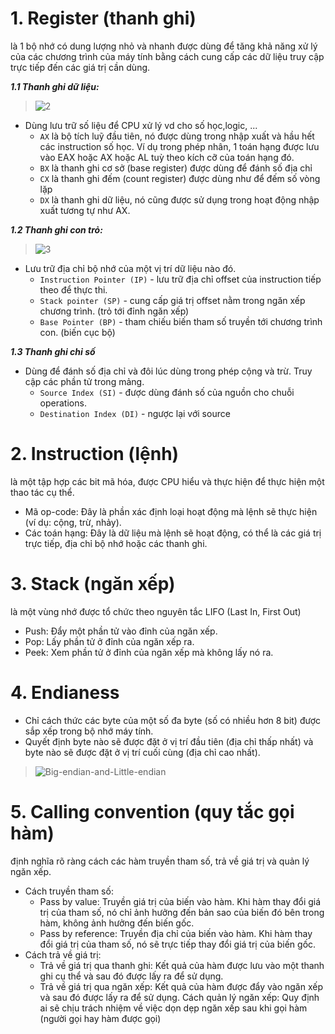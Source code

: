 # 1. Register (thanh ghi)
là 1 bộ nhớ có dung lượng nhỏ và nhanh được dùng để tăng khả năng  xử lý của các chương trình  của máy tính bằng cách cung cấp các dữ liệu truy cập trực tiếp đến các giá trị cần dùng.

***1.1 Thanh ghi dữ liệu:***
> ![2](https://github.com/user-attachments/assets/fd904860-5f86-4122-b161-fdb65d372721)
* Dùng lưu trữ số liệu để CPU xử lý vd cho số học,logic, ...
  - `AX` là bộ tích luỹ đầu tiên, nó được dùng trong nhập xuất và hầu hết các instruction số học. Ví dụ trong phép nhân, 1 toán hạng được lưu vào EAX hoặc AX hoặc AL tuỳ theo kích cỡ của toán hạng đó.
  - `BX` là thanh ghi cơ sở (base register) được dùng để đánh số địa chỉ
  - `CX` là thanh ghi đếm (count register) được dùng như để đếm số vòng lặp
  - `DX` là thanh ghi dữ liệu, nó cũng được sử dụng trong hoạt động nhập xuất tương tự như AX.

***1.2 Thanh ghi con trỏ:***
> ![3](https://github.com/user-attachments/assets/26edfe01-ef69-4d51-ace7-074540e02b86)
* Lưu trữ địa chỉ bộ nhớ của một vị trí dữ liệu nào đó.
  - `Instruction Pointer (IP)` - lưu trữ địa chỉ offset của instruction tiếp theo để thực thi.
  - `Stack pointer (SP)` - cung cấp giá trị offset nằm trong ngăn xếp chương trình. (trỏ tới đỉnh ngăn xếp)
  - `Base Pointer (BP)` - tham chiếu biến tham số truyền tới chương trình con. (biến cục bộ)


***1.3 Thanh ghi chỉ số***
* Dùng để đánh số địa chỉ và đôi lúc dùng trong phép cộng và trừ. Truy cập các phần tử trong mảng.
  - `Source Index (SI)` - được dùng đánh số của nguồn cho chuỗi operations.
  - `Destination Index (DI)` - ngược lại với source

# 2. Instruction (lệnh)
là một tập hợp các bit mã hóa, được CPU hiểu và thực hiện để thực hiện một thao tác cụ thể.
* Mã op-code: Đây là phần xác định loại hoạt động mà lệnh sẽ thực hiện (ví dụ: cộng, trừ, nhảy).
* Các toán hạng: Đây là dữ liệu mà lệnh sẽ hoạt động, có thể là các giá trị trực tiếp, địa chỉ bộ nhớ hoặc các thanh ghi.

# 3. Stack (ngăn xếp)
là một vùng nhớ được tổ chức theo nguyên tắc LIFO (Last In, First Out)
* Push: Đẩy một phần tử vào đỉnh của ngăn xếp.
* Pop: Lấy phần tử ở đỉnh của ngăn xếp ra.
* Peek: Xem phần tử ở đỉnh của ngăn xếp mà không lấy nó ra.

# 4. Endianess
* Chỉ cách thức các byte của một số đa byte (số có nhiều hơn 8 bit) được sắp xếp trong bộ nhớ máy tính. 
* Quyết định byte nào sẽ được đặt ở vị trí đầu tiên (địa chỉ thấp nhất) và byte nào sẽ được đặt ở vị trí cuối cùng (địa chỉ cao nhất).
>![Big-endian-and-Little-endian](https://github.com/user-attachments/assets/8cb14641-6b21-422e-89d6-64bab66f71b0)

# 5. Calling convention (quy tắc gọi hàm)
định nghĩa rõ ràng cách các hàm truyền tham số, trả về giá trị và quản lý ngăn xếp.
* Cách truyền tham số:
    - Pass by value: Truyền giá trị của biến vào hàm. Khi hàm thay đổi giá trị của tham số, nó chỉ ảnh hưởng đến bản sao của biến đó bên trong hàm, không ảnh hưởng đến biến gốc.
    - Pass by reference: Truyền địa chỉ của biến vào hàm. Khi hàm thay đổi giá trị của tham số, nó sẽ trực tiếp thay đổi giá trị của biến gốc.
* Cách trả về giá trị:
    - Trả về giá trị qua thanh ghi: Kết quả của hàm được lưu vào một thanh ghi cụ thể và sau đó được lấy ra để sử dụng.
    - Trả về giá trị qua ngăn xếp: Kết quả của hàm được đẩy vào ngăn xếp và sau đó được lấy ra để sử dụng.
Cách quản lý ngăn xếp: Quy định ai sẽ chịu trách nhiệm về việc dọn dẹp ngăn xếp sau khi gọi hàm (người gọi hay hàm được gọi)

